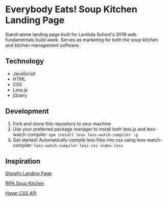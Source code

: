 # Everybody Eats! Soup Kitchen Landing Page
Stand-alone landing page built for Lambda School's 2019 web fundamentals build week. Serves as marketing for both the soup kitchen and kitchen management software.

## Technology
- JavaScript
- HTML
- CSS
- Less.js
- jQuery

## Development
1. Fork and clone this repository to your machine
2. Use your preferred package manager to install both less.js and less-watch-compiler:
   `npm install less less-watch-compiler -g`
3. Get started! Automatically compile less files into css using less-watch-compiler:
   `less-watch-compiler less css index.less`

## Inspiration
[Shopify Landing Page](https://www.shopify.com/free-trial)

[RIFA Soup Kitchen](http://www.rifajackson.org/ministries/soup-kitchen/)

[Hover CSS API](https://amazing-thompson-8473e8.netlify.com/)